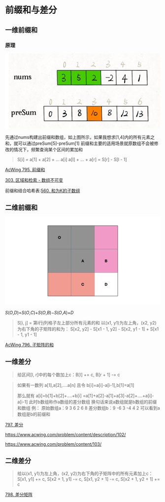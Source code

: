 # 前缀和与差分

## 一维前缀和

### 原理

![image.png](picture/1637329699-efCLzG-image.png)

先通过nums构建出前缀和数组，如上图所示，如果我想求[1,4]内的所有元素之和，就可以通过preSum[5]-preSum[1]
前缀和主要的适用场景就原数组不会被修改的情况下，频繁查询某个区间的累加和

> S[i] = a[1] + a[2] + ... a[i]
> a[l] + ... + a[r] = S[r] - S[l - 1]

[AcWing 795. 前缀和](https://www.acwing.com/problem/content/797/)

[303. 区域和检索 - 数组不可变](https://leetcode-cn.com/problems/range-sum-query-immutable/)

前缀和结合哈希表:[560. 和为K的子数组](https://leetcode-cn.com/problems/subarray-sum-equals-k/)

## 二维前缀和

![304.001.jpeg](picture/1614646493-EriDmE-304.001.jpeg)

*S*(*O*,*D*)=*S*(*O*,*C*)+*S*(*O*,*B*)−*S*(*O*,*A*)+*D*

> S[i, j] = 第i行j列格子左上部分所有元素的和
> 以(x1, y1)为左上角，(x2, y2)为右下角的子矩阵的和为：
> S[x2, y2] - S[x1 - 1, y2] - S[x2, y1 - 1] + S[x1 - 1, y1 - 1]

[AcWing 796. 子矩阵的和](https://www.acwing.com/problem/content/798/)

## 一维差分

> 给区间[l, r]中的每个数加上c：B[l] += c, B[r + 1] -= c

> 如果有一数列 a[1],a[2],.…a[n]
> 且令 b[i]=a[i]-a[i-1],b[1]=a[1]
>
> 那么就有
> a[i]=b[1]+b[2]+.…+b[i]
>     =a[1]+a[2]-a[1]+a[3]-a[2]+.…+a[i]-a[i-1]
> 此时b数组称作a数组的差分数组
> 换句话来说a数组就是b数组的前缀和数组  例：
>      原始数组a：9  3  6  2  6  8
>      差分数组b：9 -6  3 -4  4  2
>      可以看到a数组是b的前缀和

[797. 差分](https://www.acwing.com/problem/content/799/)

https://www.acwing.com/problem/content/description/102/

https://www.acwing.com/problem/content/103/

## 二维差分

> 给以(x1, y1)为左上角，(x2, y2)为右下角的子矩阵中的所有元素加上c：
> S[x1, y1] += c, S[x2 + 1, y1] -= c, S[x1, y2 + 1] -= c, S[x2 + 1, y2 + 1] += c

[798. 差分矩阵](https://www.acwing.com/problem/content/800/)
